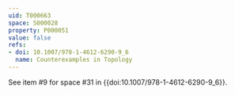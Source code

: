 ```yaml
---
uid: T000663
space: S000028
property: P000051
value: false
refs:
- doi: 10.1007/978-1-4612-6290-9_6
  name: Counterexamples in Topology
---
```


See item #9 for space #31 in {{doi:10.1007/978-1-4612-6290-9_6}}.

